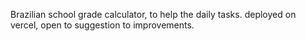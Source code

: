 Brazilian school grade calculator, to help the daily tasks.
deployed on vercel, open to suggestion to improvements.
